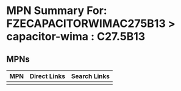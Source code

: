 



# MPN Summary For: FZECAPACITORWIMAC275B13 > capacitor-wima : C27.5B13

## MPNs
  

|MPN|Direct Links|Search Links|
| :--- | :--- | :--- |
||||
